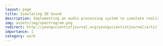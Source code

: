 ```yaml
---
layout: page
title: Simulating 3D Sound
description: Implementing an audio processing system to simulate realistic distance with sound
img: assets/img/spectrogram.png
redirect: http://youngscientistjournal.org/youngscientistjournal/article/implementing-an-audio-processing-system-to-simulate-realistic-distance-with-sound
importance: 1
category: work
---
```



